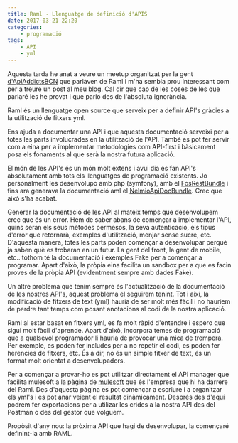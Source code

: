 ```yaml
---
title: Raml - Llenguatge de definició d'APIS
date: 2017-03-21 22:20
categories:
    - programació
tags:
    - API
    - yml    
---
```

Aquesta tarda he anat a veure un meetup organitzat per la gent <a target="_blank" href="https://www.meetup.com/es-ES/ApiAddictsBCN/">d'ApiAddictsBCN</a> que parlàven de Raml i m'ha 
sembla prou interessant com per a treure un post al meu blog. Cal dir que cap de les coses de 
les que parlaré les he provat i que parlo des de l'absoluta ignorància.

Raml és un llenguatge open source que serveix per a definir API's gràcies a la utilització de fitxers yml. 

Ens ajuda a documentar una API i que aquesta documentació serveixi per a totes les parts
involucrades en la utilització de l'API. També es pot fer servir com a eina per a implementar metodologies com API-first i bàsicament posa els 
fonaments al que serà la nostra futura aplicació. 

El món de les API's és un món molt extens i avui dia es fan API's absolutament amb tots els llenguatges de programació existents. 
Jo personalment les desenvolupo amb php (symfony), amb el <a target="_blank" href="http://symfony.com/doc/current/bundles/FOSRestBundle/index.html">FosRestBundle</a> 
i fins ara generava la documentació aml el <a target="_blank" href="http://symfony.com/doc/current/bundles/NelmioApiDocBundle/index.html">NelmioApiDocBundle</a>. Crec que això s'ha acabat. 

Generar la documentació de les API al mateix temps que desenvolupem crec que és un error. Hem de saber abans de començar a implementar l'API, 
quins seran els seus mètodes permesos, 
la seva autenticació, els tipus d'error que retornarà, exemples d'utilització, menjar sense sucre, etc. D'aquesta manera, totes les parts poden començar a desenvolupar perquè ja saben 
què es trobaran en un futur. La gent del front, la gent de mobile, etc.. tothom té la documentació i exemples Fake per a començar a programar. Apart d'això, la pròpia eina facilita un sandbox per a que es facin proves de la pròpia API 
(evidentment sempre amb dades Fake).

Un altre problema que tenim sempre és l'actualització de la documentació de les nostres API's, aquest problema el seguirem tenint. 
Tot i així, la modificació de fitxers de text (yml) hauria de ser molt més fàcil i no hauriem de perdre tant temps com posant anotacions al 
codi de la nostra aplicació.

Raml al estar basat en fitxers yml, es fa molt ràpid d'entendre i espero que sigui molt fàcil d'aprende. Apart d'això, incorpora temes de 
programació que a qualsevol programador 
li hauria de provocar una mica de trempera. Per exemple, es poden fer includes per a no repetir el codi, es poden fer herencies de fitxers, etc.
És a dir, no és un simple fitxer de text, és un format molt orientat a desenvolupadors.

Per a començar a provar-ho es pot utilitzar directament el API manager que facilita mulesoft a la pàgina de <a target="_blank" href="https://anypoint.mulesoft.com">mulesoft</a>
 que és l'empresa que hi ha darrere del Raml.
Des d'aquesta pàgina es pot començar a escriure i a organitzar els yml's i es pot anar veient el resultat dinàmicament. 
Després des d'aquí podrem fer exportacions per a utilizar les crides a la nostra API des del Postman o des del gestor que volguem.

Propòsit d'any nou: la pròxima API que hagi de desenvolupar, la començaré definint-la amb RAML.